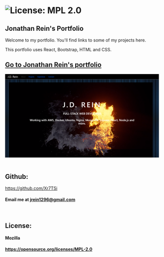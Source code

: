  # ![License: MPL 2.0](https://img.shields.io/badge/License-MPL%202.0-brightgreen.svg)


## Jonathan Rein's Portfolio

Welcome to my portfolio.  You'll find links to some of my projects here.

This portfolio uses React, Bootstrap, HTML and CSS.

## [Go to Jonathan Rein's portfolio](https://xr7tsi.github.io/Portfolio-React/)

![portfolio-image](./src/assets/utility/portfolio-react-image.png)
&nbsp;
 ## Github: 
 https://github.com/Xr7TSi
 &nbsp;
  #### Email me at jrein1296@gmail.com
  &nbsp;

## License:
  #### Mozilla
  #### https://opensource.org/licenses/MPL-2.0